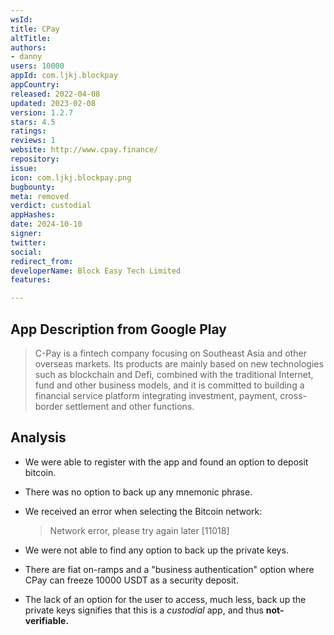 ```yaml
---
wsId: 
title: CPay
altTitle: 
authors:
- danny
users: 10000
appId: com.ljkj.blockpay
appCountry: 
released: 2022-04-08
updated: 2023-02-08
version: 1.2.7
stars: 4.5
ratings: 
reviews: 1
website: http://www.cpay.finance/
repository: 
issue: 
icon: com.ljkj.blockpay.png
bugbounty: 
meta: removed
verdict: custodial
appHashes: 
date: 2024-10-10
signer: 
twitter: 
social: 
redirect_from: 
developerName: Block Easy Tech Limited
features: 

---
```


## App Description from Google Play

> C-Pay is a fintech company focusing on Southeast Asia and other overseas markets. Its products are mainly based on new technologies such as blockchain and Defi, combined with the traditional Internet, fund and other business models, and it is committed to building a financial service platform integrating investment, payment, cross-border settlement and other functions.

## Analysis 

- We were able to register with the app and found an option to deposit bitcoin. 
- There was no option to back up any mnemonic phrase.
- We received an error when selecting the Bitcoin network:

     > Network error, please try again later [11018]

- We were not able to find any option to back up the private keys.
- There are fiat on-ramps and a "business authentication" option where CPay can freeze 10000 USDT as a security deposit. 
- The lack of an option for the user to access, much less, back up the private keys signifies that this is a *custodial* app, and thus **not-verifiable.**
